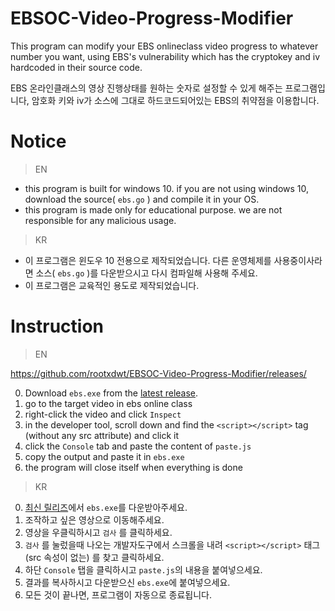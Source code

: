 # EBSOC-Video-Progress-Modifier

This program can modify your EBS onlineclass video progress to whatever number you want,
using EBS's vulnerability which has the cryptokey and iv hardcoded in their source code.

EBS 온라인클래스의 영상 진행상태를 원하는 숫자로 설정할 수 있게 해주는 프로그램입니다, 
암호화 키와 iv가 소스에 그대로 하드코드되어있는 EBS의 취약점을 이용합니다.

# Notice

> EN

- this program is built for windows 10. if you are not using windows 10, download the source( `ebs.go` ) and compile it in your OS.
- this program is made only for educational purpose. we are not responsible for any malicious usage.

> KR

- 이 프로그램은 윈도우 10 전용으로 제작되었습니다. 다른 운영체제를 사용중이사라면 소스( `ebs.go` )를 다운받으시고 다시 컴파일해 사용해 주세요.
- 이 프로그램은 교육적인 용도로 제작되었습니다.

# Instruction

> EN

https://github.com/rootxdwt/EBSOC-Video-Progress-Modifier/releases/


0. Download `ebs.exe` from the [latest release](https://github.com/rootxdwt/EBSOC-Video-Progress-Modifier/releases/).
1. go to the target video in ebs online class
2. right-click the video and click `Inspect`
3. in the developer tool, scroll down and find the `<script></script>` tag (without any src attribute) and click it
4. click the `Console` tab and paste the content of `paste.js` 
5. copy the output and paste it in `ebs.exe` 
6. the program will close itself when everything is done

> KR

0. [최신 릴리즈](https://github.com/rootxdwt/EBSOC-Video-Progress-Modifier/releases/)에서 `ebs.exe`를 다운받아주세요.
1. 조작하고 싶은 영상으로 이동해주세요.
2. 영상을 우클릭하시고 `검사` 를 클릭하세요.
3. `검사` 를 눌렀을때 나오는 개발자도구에서 스크롤을 내려 `<script></script>` 태그(src 속성이 없는) 를 찾고 클릭하세요.
4. 하단 `Console` 탭을 클릭하시고 `paste.js`의 내용을 붙여넣으세요.
5. 결과를 복사하시고 다운받으신 `ebs.exe`에 붙여넣으세요.
6. 모든 것이 끝나면, 프로그램이 자동으로 종료됩니다.
